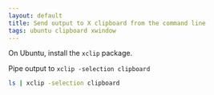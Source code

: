 ```yaml
---
layout: default
title: Send output to X clipboard from the command line
tags: ubuntu clipboard xwindow
---
```


On Ubuntu, install the `xclip` package.

Pipe output to `xclip -selection clipboard`

```bash
ls | xclip -selection clipboard
```
